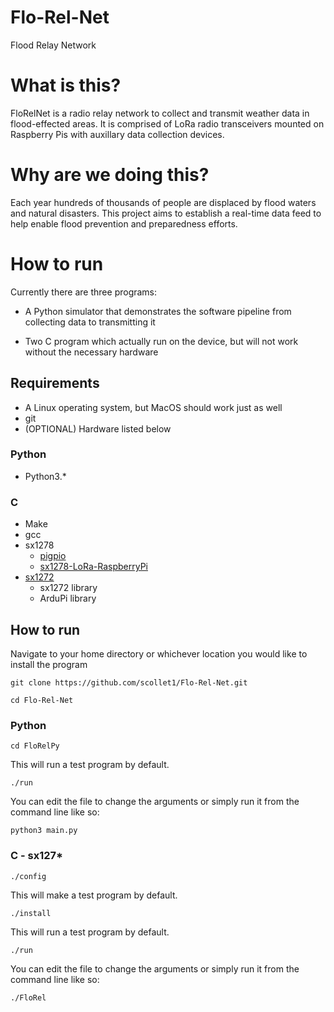 # Flo-Rel-Net
Flood Relay Network

# What is this?

FloRelNet is a radio relay network to collect and transmit weather data in flood-effected areas. It is comprised of LoRa radio transceivers mounted on Raspberry Pis with auxillary data collection devices.


# Why are we doing this?

Each year hundreds of thousands of people are displaced by flood waters and natural disasters. This project aims to establish a real-time data feed to help enable flood prevention and preparedness efforts.

# How to run

Currently there are three programs:

 - A Python simulator that demonstrates the software pipeline from collecting data to transmitting it

 - Two C program which actually run on the device, but will not work without the necessary hardware

## Requirements

 - A Linux operating system, but MacOS should work just as well
 - git
 - (OPTIONAL) Hardware listed below

### Python

  - Python3.*

### C

 - Make
 - gcc
 - sx1278
   - [pigpio](https://github.com/scollet1/sx1278-LoRa-RaspberryPi)
   - [sx1278-LoRa-RaspberryPi](https://github.com/joan2937/pigpio)
 - [sx1272](https://www.cooking-hacks.com/documentation/tutorials/extreme-range-lora-sx1272-module-shield-arduino-raspberry-pi-intel-galileo/)
   - sx1272 library
   - ArduPi library

## How to run

Navigate to your home directory or whichever location you would like to install the program

`git clone https://github.com/scollet1/Flo-Rel-Net.git`

`cd Flo-Rel-Net`

### Python

`cd FloRelPy`

This will run a test program by default.

`./run`

You can edit the file to change the arguments or simply run it from the command line like so:

`python3 main.py` <ID>

### C - sx127*

`./config`

This will make a test program by default.

`./install`

This will run a test program by default.

`./run`

You can edit the file to change the arguments or simply run it from the command line like so:

`./FloRel` <ID>